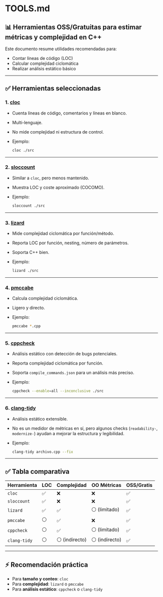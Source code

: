 # TOOLS.md

## 📊 Herramientas OSS/Gratuitas para estimar métricas y complejidad en C++

Este documento resume utilidades recomendadas para:

* Contar líneas de código (LOC)
* Calcular complejidad ciclomática
* Realizar análisis estático básico

---

## ✅ Herramientas seleccionadas

### 1. [**cloc**](https://github.com/AlDanial/cloc)

* Cuenta líneas de código, comentarios y líneas en blanco.
* Multi-lenguaje.
* No mide complejidad ni estructura de control.
* Ejemplo:

  ```bash
  cloc ./src
  ```

---

### 2. [**sloccount**](https://www.dwheeler.com/sloccount/)

* Similar a `cloc`, pero menos mantenido.
* Muestra LOC y coste aproximado (COCOMO).
* Ejemplo:

  ```bash
  sloccount ./src
  ```

---

### 3. [**lizard**](https://github.com/terryyin/lizard)

* Mide complejidad ciclomática por función/método.
* Reporta LOC por función, nesting, número de parámetros.
* Soporta C++ bien.
* Ejemplo:

  ```bash
  lizard ./src
  ```

---

### 4. [**pmccabe**](https://linux.die.net/man/1/pmccabe)

* Calcula complejidad ciclomática.
* Ligero y directo.
* Ejemplo:

  ```bash
  pmccabe *.cpp
  ```

---

### 5. [**cppcheck**](http://cppcheck.sourceforge.net/)

* Análisis estático con detección de bugs potenciales.
* Reporta complejidad ciclomática por función.
* Soporta `compile_commands.json` para un análisis más preciso.
* Ejemplo:

  ```bash
  cppcheck --enable=all --inconclusive ./src
  ```

---

### 6. [**clang-tidy**](https://clang.llvm.org/extra/clang-tidy/)

* Análisis estático extensible.
* No es un medidor de métricas en sí, pero algunos checks (`readability-`, `modernize-`) ayudan a mejorar la estructura y legibilidad.
* Ejemplo:

  ```bash
  clang-tidy archivo.cpp --fix
  ```

---

## ✅ Tabla comparativa

| Herramienta  | LOC | Complejidad   | OO Métricas   | OSS/Gratis |
| ------------ | --- | ------------- | ------------- | ---------- |
| `cloc`       | ✅   | ❌             | ❌             | ✅          |
| `sloccount`  | ✅   | ❌             | ❌             | ✅          |
| `lizard`     | ✅   | ✅             | ⚪ (limitado)  | ✅          |
| `pmccabe`    | ⚪   | ✅             | ❌             | ✅          |
| `cppcheck`   | ⚪   | ✅             | ⚪ (limitado)  | ✅          |
| `clang-tidy` | ⚪   | ⚪ (indirecto) | ⚪ (indirecto) | ✅          |

---

## ⚡ Recomendación práctica

* Para **tamaño y conteo**: `cloc`
* Para **complejidad**: `lizard` o `pmccabe`
* Para **análisis estático**: `cppcheck` o `clang-tidy`

